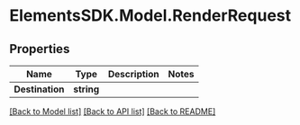 # ElementsSDK.Model.RenderRequest

## Properties

Name | Type | Description | Notes
------------ | ------------- | ------------- | -------------
**Destination** | **string** |  | 

[[Back to Model list]](../#documentation-for-models) [[Back to API list]](../#documentation-for-api-endpoints) [[Back to README]](../)

